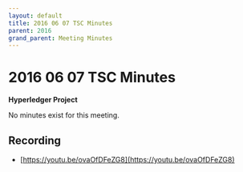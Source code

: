 ```yaml
---
layout: default
title: 2016 06 07 TSC Minutes
parent: 2016
grand_parent: Meeting Minutes
---
```

# 2016 06 07 TSC Minutes

**Hyperledger Project**

No minutes exist for this meeting.

## Recording
* [https://youtu.be/ovaOfDFeZG8](https://youtu.be/ovaOfDFeZG8)
